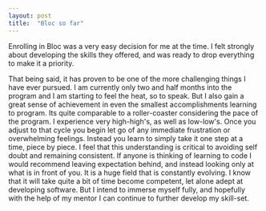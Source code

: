 ```yaml
---
layout: post
title:  "Bloc so far"
---
```


Enrolling in Bloc was a very easy decision for me at the time. I felt strongly about developing the skills they offered, and was ready to drop everything to make it a priority.

That being said, it has proven to be one of the more challenging things I have ever pursued. I am currently only two and half months into the program and I am starting to feel the heat, so to speak. But I also gain a great sense of achievement in even the smallest accomplishments learning to program. Its quite comparable to a roller-coaster considering the pace of the program. I experience very high-high's, as well as low-low's. Once you adjust to that cycle you begin let go of any immediate frustration or overwhelming feelings. Instead you learn to simply take it one step at a time, piece by piece. I feel that this understanding is critical to avoiding self doubt and remaining consistent. If anyone is thinking of learning to code I would recommend leaving expectation behind, and instead looking only at what is in front of you. It is a huge field that is constantly evolving. I know that it will take quite a bit of time become competent, let alone adept at developing software. But I intend to immerse myself fully, and hopefully with the help of my mentor I can continue to further develop my skill-set.
